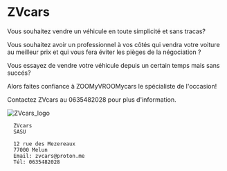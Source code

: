 # ZVcars

      

Vous souhaitez vendre un véhicule en toute simplicité et sans tracas?

Vous souhaitez avoir un professionnel à vos côtés qui vendra votre voiture au meilleur prix et qui vous fera éviter les pièges de la négociation ?

Vous essayez de vendre votre véhicule depuis un certain temps mais sans succés?
      
Alors faites confiance à ZOOMyVROOMycars le spécialiste de l'occasion! 

Contactez ZVcars au 0635482028 pour plus d'information.




      
![ZVcars_logo](https://github.com/KYameogo/ZVcars/assets/168001179/cf2af24e-84a2-4706-9282-93ffffc4e208)

      ZVcars
      SASU
      
      12 rue des Mezereaux
      77000 Melun
      Email: zvcars@proton.me
      Tél: 0635482028
